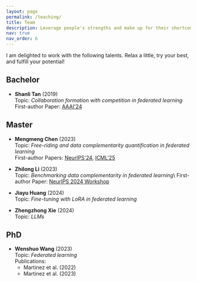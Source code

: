 ```yaml
---
layout: page
permalink: /teaching/
title: Team
description: Leverage people's strengths and make up for their shortcomings
nav: true
nav_order: 6
---
```


I am delighted to work with the following talents. Relax a little, try your best, and fulfill your potential!

## Bachelor
- **Shanli Tan** (2019)  
  Topic: *Collaboration formation with competition in federated learning*  
  First-author Paper: [AAAI'24](https://ojs.aaai.org/index.php/AAAI/article/view/29446)


## Master
- **Mengmeng Chen** (2023)  
  Topic: *Free-riding and data complementarity quantification in federated learning*  
  First-author Papers: [NeurIPS'24](https://ojs.aaai.org/index.php/AAAI/article/view/29446), [ICML'25](https://ojs.aaai.org/index.php/AAAI/article/view/29446)

- **Zhilong Li** (2023)  
  Topic: *Benchmarking data complementarity in federated learning*\\
  First-author Paper: [NeurIPS 2024 Workshop](https://link.springer.com/chapter/10.1007/978-3-031-82240-7_6)

- **Jiayu Huang** (2024)  
  Topic: *Fine-tuning with LoRA in federated learning*

- **Zhengzhong Xie** (2024)  
  Topic: *LLMs*       

## PhD
- **Wenshuo Wang** (2023)  
  Topic: *Federated learning*  
  Publications:  
    - Martinez et al. (2022)  
    - Martinez et al. (2023)  

